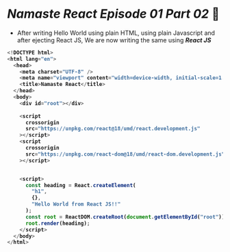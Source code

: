 # _Namaste React Episode 01 Part 02_ 🚀

- After writing Hello World using plain HTML, using plain Javascript and after ejecting React JS, We are now writing the same using **_React JS_**

<b>


```javascript
<!DOCTYPE html>
<html lang="en">
  <head>
    <meta charset="UTF-8" />
    <meta name="viewport" content="width=device-width, initial-scale=1.0" />
    <title>Namaste React</title>
  </head>
  <body>
    <div id="root"></div>
 
    <script
      crossorigin
      src="https://unpkg.com/react@18/umd/react.development.js"
    ></script>
    <script
      crossorigin
      src="https://unpkg.com/react-dom@18/umd/react-dom.development.js"
    ></script>


    <script>
      const heading = React.createElement(
        "h1",
        {},
        "Hello World from React JS!!"
      );
      const root = ReactDOM.createRoot(document.getElementById("root"));
      root.render(heading);
    </script>
  </body>
</html>
```
</b>




